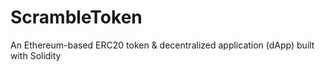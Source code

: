 # ScrambleToken
An Ethereum-based ERC20 token &amp; decentralized application (dApp) built with Solidity
